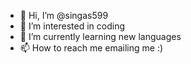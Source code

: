 - 👋 Hi, I’m @singas599
- 👀 I’m interested in coding
- 🌱 I’m currently learning new languages
- 📫 How to reach me emailing me :)

<!---
singas599/singas599 is a ✨ special ✨ repository because its `README.md` (this file) appears on your GitHub profile.
You can click the Preview link to take a look at your changes.
--->
